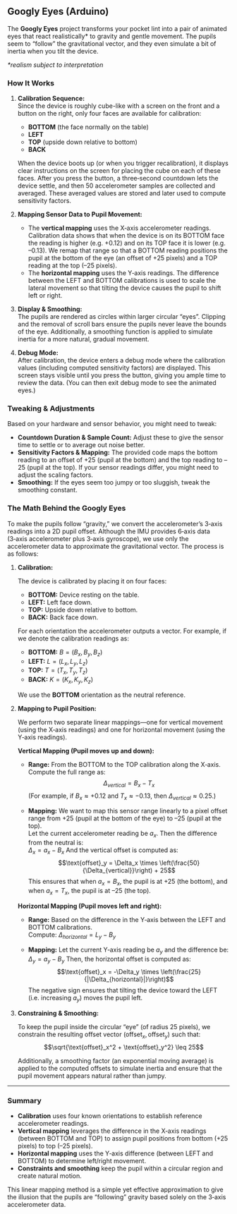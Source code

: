 ## Googly Eyes (Arduino)

The **Googly Eyes** project transforms your pocket lint into a pair of animated eyes that react realistically* to gravity and gentle movement. The pupils seem to “follow” the gravitational vector, and they even simulate a bit of inertia when you tilt the device.
 
 *\*realism subject to interpretation*

### How It Works

1. **Calibration Sequence:**  
   Since the device is roughly cube-like with a screen on the front and a button on the right, only four faces are available for calibration:  
   - **BOTTOM** (the face normally on the table)  
   - **LEFT**  
   - **TOP** (upside down relative to bottom)  
   - **BACK**

   When the device boots up (or when you trigger recalibration), it displays clear instructions on the screen for placing the cube on each of these faces. After you press the button, a three‑second countdown lets the device settle, and then 50 accelerometer samples are collected and averaged. These averaged values are stored and later used to compute sensitivity factors.

2. **Mapping Sensor Data to Pupil Movement:**  
   - The **vertical mapping** uses the X‑axis accelerometer readings. Calibration data shows that when the device is on its BOTTOM face the reading is higher (e.g. +0.12) and on its TOP face it is lower (e.g. –0.13). We remap that range so that a BOTTOM reading positions the pupil at the bottom of the eye (an offset of +25 pixels) and a TOP reading at the top (–25 pixels).  
   - The **horizontal mapping** uses the Y‑axis readings. The difference between the LEFT and BOTTOM calibrations is used to scale the lateral movement so that tilting the device causes the pupil to shift left or right.

3. **Display & Smoothing:**  
   The pupils are rendered as circles within larger circular “eyes”. Clipping and the removal of scroll bars ensure the pupils never leave the bounds of the eye. Additionally, a smoothing function is applied to simulate inertia for a more natural, gradual movement.

4. **Debug Mode:**  
   After calibration, the device enters a debug mode where the calibration values (including computed sensitivity factors) are displayed. This screen stays visible until you press the button, giving you ample time to review the data. (You can then exit debug mode to see the animated eyes.)

### Tweaking & Adjustments

Based on your hardware and sensor behavior, you might need to tweak:
- **Countdown Duration & Sample Count:** Adjust these to give the sensor time to settle or to average out noise better.
- **Sensitivity Factors & Mapping:** The provided code maps the bottom reading to an offset of +25 (pupil at the bottom) and the top reading to –25 (pupil at the top). If your sensor readings differ, you might need to adjust the scaling factors.
- **Smoothing:** If the eyes seem too jumpy or too sluggish, tweak the smoothing constant.

### The Math Behind the Googly Eyes

To make the pupils follow “gravity,” we convert the accelerometer’s 3‑axis readings into a 2D pupil offset. Although the IMU provides 6‑axis data (3‑axis accelerometer plus 3‑axis gyroscope), we use only the accelerometer data to approximate the gravitational vector. The process is as follows:

1. **Calibration:**

   The device is calibrated by placing it on four faces:
   
   - **BOTTOM:** Device resting on the table.
   - **LEFT:** Left face down.
   - **TOP:** Upside down relative to bottom.
   - **BACK:** Back face down.
   
   For each orientation the accelerometer outputs a vector. For example, if we denote the calibration readings as:
   
   - **BOTTOM:** $B = (B_x,\,B_y,\,B_z)$
   - **LEFT:** $L = (L_x,\,L_y,\,L_z)$
   - **TOP:** $T = (T_x,\,T_y,\,T_z)$
   - **BACK:** $K = (K_x,\,K_y,\,K_z)$
   
   We use the **BOTTOM** orientation as the neutral reference.

2. **Mapping to Pupil Position:**

   We perform two separate linear mappings—one for vertical movement (using the X‑axis readings) and one for horizontal movement (using the Y‑axis readings).

   **Vertical Mapping (Pupil moves up and down):**
   
   - **Range:** From the BOTTOM to the TOP calibration along the X‑axis.  
     Compute the full range as:  
     $$\Delta_{vertical} = B_x - T_x$$
     (For example, if $B_x \approx +0.12$ and $T_x \approx -0.13$, then $\Delta_{vertical} \approx 0.25$.)
   
   - **Mapping:** We want to map this sensor range linearly to a pixel offset range from +25 (pupil at the bottom of the eye) to –25 (pupil at the top).  
     Let the current accelerometer reading be $a_x$. Then the difference from the neutral is:  
     $\Delta_x = a_x - B_x$
     And the vertical offset is computed as:
     $$\text{offset}_y = \Delta_x \times \left(\frac{50}{\Delta_{vertical}}\right) + 25$$
     This ensures that when $a_x = B_x$, the pupil is at +25 (the bottom), and when $a_x = T_x$, the pupil is at –25 (the top).
   
   **Horizontal Mapping (Pupil moves left and right):**
   
   - **Range:** Based on the difference in the Y‑axis between the LEFT and BOTTOM calibrations.  
     Compute:
     $\Delta_{horizontal} = L_y - B_y$
   
   - **Mapping:** Let the current Y‑axis reading be $a_y$ and the difference be:
     $\Delta_y = a_y - B_y$
     Then, the horizontal offset is computed as:
     $$\text{offset}_x = -\Delta_y \times \left(\frac{25}{|\Delta_{horizontal}|}\right)$$
     The negative sign ensures that tilting the device toward the LEFT (i.e. increasing $a_y$) moves the pupil left.

3. **Constraining & Smoothing:**

   To keep the pupil inside the circular “eye” (of radius 25 pixels), we constrain the resulting offset vector $(\text{offset}_x,\, \text{offset}_y)$ such that:
   $$\sqrt{\text{offset}_x^2 + \text{offset}_y^2} \leq 25$$
   
   Additionally, a smoothing factor (an exponential moving average) is applied to the computed offsets to simulate inertia and ensure that the pupil movement appears natural rather than jumpy.

---

### Summary

- **Calibration** uses four known orientations to establish reference accelerometer readings.
- **Vertical mapping** leverages the difference in the X‑axis readings (between BOTTOM and TOP) to assign pupil positions from bottom (+25 pixels) to top (–25 pixels).
- **Horizontal mapping** uses the Y‑axis difference (between LEFT and BOTTOM) to determine left/right movement.
- **Constraints and smoothing** keep the pupil within a circular region and create natural motion.

This linear mapping method is a simple yet effective approximation to give the illusion that the pupils are “following” gravity based solely on the 3‑axis accelerometer data.
